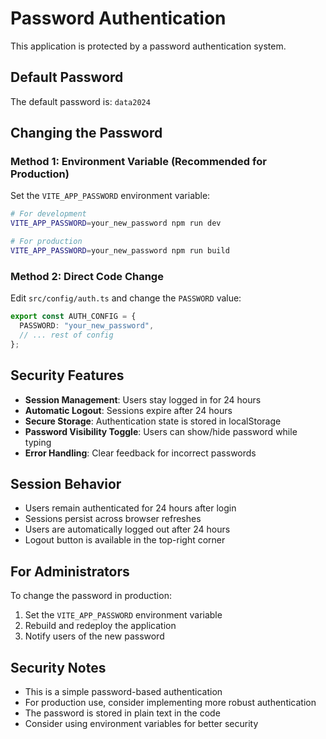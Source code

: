 # Password Authentication

This application is protected by a password authentication system.

## Default Password
The default password is: `data2024`

## Changing the Password

### Method 1: Environment Variable (Recommended for Production)
Set the `VITE_APP_PASSWORD` environment variable:

```bash
# For development
VITE_APP_PASSWORD=your_new_password npm run dev

# For production
VITE_APP_PASSWORD=your_new_password npm run build
```

### Method 2: Direct Code Change
Edit `src/config/auth.ts` and change the `PASSWORD` value:

```typescript
export const AUTH_CONFIG = {
  PASSWORD: "your_new_password",
  // ... rest of config
};
```

## Security Features

- **Session Management**: Users stay logged in for 24 hours
- **Automatic Logout**: Sessions expire after 24 hours
- **Secure Storage**: Authentication state is stored in localStorage
- **Password Visibility Toggle**: Users can show/hide password while typing
- **Error Handling**: Clear feedback for incorrect passwords

## Session Behavior

- Users remain authenticated for 24 hours after login
- Sessions persist across browser refreshes
- Users are automatically logged out after 24 hours
- Logout button is available in the top-right corner

## For Administrators

To change the password in production:
1. Set the `VITE_APP_PASSWORD` environment variable
2. Rebuild and redeploy the application
3. Notify users of the new password

## Security Notes

- This is a simple password-based authentication
- For production use, consider implementing more robust authentication
- The password is stored in plain text in the code
- Consider using environment variables for better security

